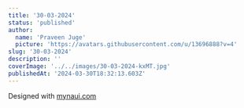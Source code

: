```yaml
---
title: '30-03-2024'
status: 'published'
author:
  name: 'Praveen Juge'
  picture: 'https://avatars.githubusercontent.com/u/13696888?v=4'
slug: '30-03-2024'
description: ''
coverImage: '../../images/30-03-2024-kxMT.jpg'
publishedAt: '2024-03-30T18:32:13.603Z'
---
```


Designed with [mynaui.com](http://mynaui.com)